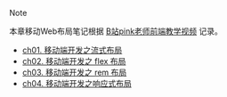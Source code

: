 
> [!NOTE]
> 本章移动Web布局笔记根据 [B站pink老师前端教学视频](https://www.bilibili.com/video/BV14J4114768?from=search&seid=9517467869144033174) 记录。

- [ch01. 移动端开发之流式布局](study/z其他/notes-master/MobileWebDev/ch01.md)
- [ch02. 移动端开发之 flex 布局](study/z其他/notes-master/MobileWebDev/ch02.md)
- [ch03. 移动端开发之 rem 布局](study/z其他/notes-master/MobileWebDev/ch03.md)
- [ch04. 移动端开发之响应式布局](study/z其他/notes-master/MobileWebDev/ch04.md)


